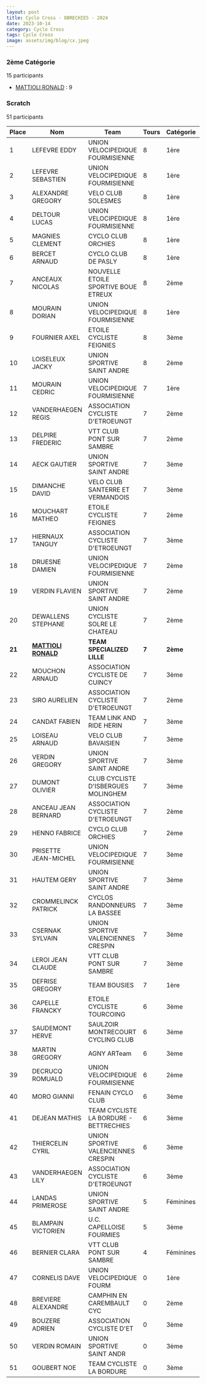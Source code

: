```yaml
---
layout: post
title: Cyclo Cross - OBRECHIES - 2024
date: 2023-10-14
category: Cyclo Cross
tags: Cyclo Cross
image: assets/img/blog/cx.jpeg
---
```


### 2ème Catégorie
15 participants
- [MATTIOLI RONALD](https://teamspecializedlille.github.io/works/mattiolironald) : 9

### Scratch
51 participants

| Place | Nom | Team | Tours | Catégorie | Temps |
|---|---|---|---|---|---|
| 1 | LEFEVRE EDDY | UNION VELOCIPEDIQUE FOURMISIENNE | 8 | 1ère | 0:47:23 | 
| 2 | LEFEVRE SEBASTIEN | UNION VELOCIPEDIQUE FOURMISIENNE | 8 | 1ère | 0:47:41 | 
| 3 | ALEXANDRE GREGORY | VELO CLUB SOLESMES | 8 | 1ère | 0:49:40 | 
| 4 | DELTOUR LUCAS | UNION VELOCIPEDIQUE FOURMISIENNE | 8 | 1ère | 0:50:25 | 
| 5 | MAGNIES CLEMENT | CYCLO CLUB ORCHIES | 8 | 1ère | 0:50:57 | 
| 6 | BERCET ARNAUD | CYCLO CLUB DE PASLY | 8 | 1ère | 0:52:0 | 
| 7 | ANCEAUX NICOLAS | NOUVELLE ETOILE SPORTIVE BOUE ETREUX | 8 | 2ème | 0:52:14 | 
| 8 | MOURAIN DORIAN | UNION VELOCIPEDIQUE FOURMISIENNE | 8 | 1ère | 0:52:30 | 
| 9 | FOURNIER AXEL | ETOILE CYCLISTE FEIGNIES | 8 | 3ème | 0:53:15 | 
| 10 | LOISELEUX JACKY | UNION SPORTIVE SAINT ANDRE | 8 | 2ème | 0:53:17 | 
| 11 | MOURAIN CEDRIC | UNION VELOCIPEDIQUE FOURMISIENNE | 7 | 1ère | 0:47:27 | 
| 12 | VANDERHAEGEN REGIS | ASSOCIATION CYCLISTE D'ETROEUNGT | 7 | 2ème | 0:47:40 | 
| 13 | DELPIRE FREDERIC | VTT  CLUB PONT SUR SAMBRE | 7 | 2ème | 0:48:0 | 
| 14 | AECK GAUTIER | UNION SPORTIVE SAINT ANDRE | 7 | 3ème | 0:48:0 | 
| 15 | DIMANCHE DAVID | VELO CLUB SANTERRE ET VERMANDOIS | 7 | 3ème | 0:48:14 | 
| 16 | MOUCHART MATHEO | ETOILE CYCLISTE FEIGNIES | 7 | 2ème | 0:48:19 | 
| 17 | HIERNAUX TANGUY | ASSOCIATION CYCLISTE D'ETROEUNGT | 7 | 3ème | 0:49:12 | 
| 18 | DRUESNE DAMIEN | UNION VELOCIPEDIQUE FOURMISIENNE | 7 | 2ème | 0:49:43 | 
| 19 | VERDIN FLAVIEN | UNION SPORTIVE SAINT ANDRE | 7 | 2ème | 0:49:47 | 
| 20 | DEWALLENS STEPHANE | UNION CYCLISTE SOLRE LE CHATEAU | 7 | 2ème | 0:50:5 | 
| **21** | **[MATTIOLI RONALD](https://teamspecializedlille.github.io/works/mattiolironald)** | **TEAM SPECIALIZED LILLE** | **7** | **2ème** | **0:50:17** | 
| 22 | MOUCHON ARNAUD | ASSOCIATION CYCLISTE DE CUINCY | 7 | 3ème | 0:50:22 | 
| 23 | SIRO AURELIEN | ASSOCIATION CYCLISTE D'ETROEUNGT | 7 | 2ème | 0:50:27 | 
| 24 | CANDAT FABIEN | TEAM LINK AND RIDE HERIN | 7 | 3ème | 0:50:31 | 
| 25 | LOISEAU ARNAUD | VELO CLUB BAVAISIEN | 7 | 3ème | 0:50:34 | 
| 26 | VERDIN GREGORY | UNION SPORTIVE SAINT ANDRE | 7 | 3ème | 0:50:38 | 
| 27 | DUMONT OLIVIER | CLUB CYCLISTE D'ISBERGUES MOLINGHEM | 7 | 3ème | 0:51:18 | 
| 28 | ANCEAU JEAN BERNARD | ASSOCIATION CYCLISTE D'ETROEUNGT | 7 | 2ème | 0:51:37 | 
| 29 | HENNO FABRICE | CYCLO CLUB ORCHIES | 7 | 2ème | 0:51:46 | 
| 30 | PRISETTE JEAN-MICHEL | UNION VELOCIPEDIQUE FOURMISIENNE | 7 | 3ème | 0:52:9 | 
| 31 | HAUTEM GERY | UNION SPORTIVE SAINT ANDRE | 7 | 3ème | 0:52:58 | 
| 32 | CROMMELINCK PATRICK | CYCLOS RANDONNEURS LA BASSEE | 7 | 3ème | 0:53:50 | 
| 33 | CSERNAK SYLVAIN | UNION SPORTIVE VALENCIENNES CRESPIN | 7 | 3ème | 0:54:29 | 
| 34 | LEROI JEAN CLAUDE | VTT  CLUB PONT SUR SAMBRE | 7 | 3ème | 0:55:22 | 
| 35 | DEFRISE GREGORY | TEAM BOUSIES | 7 | 1ère | 0:55:24 | 
| 36 | CAPELLE FRANCKY | ETOILE CYCLISTE TOURCOING | 6 | 3ème | 0:47:45 | 
| 37 | SAUDEMONT HERVE | SAULZOIR MONTRECOURT CYCLING CLUB | 6 | 3ème | 0:48:0 | 
| 38 | MARTIN GREGORY | AGNY ARTeam | 6 | 3ème | 0:48:9 | 
| 39 | DECRUCQ ROMUALD | UNION VELOCIPEDIQUE FOURMISIENNE | 6 | 2ème | 0:48:18 | 
| 40 | MORO GIANNI | FENAIN CYCLO CLUB | 6 | 3ème | 0:48:58 | 
| 41 | DEJEAN MATHIS | TEAM CYCLISTE LA BORDURE - BETTRECHIES | 6 | 3ème | 0:52:22 | 
| 42 | THIERCELIN CYRIL | UNION SPORTIVE VALENCIENNES CRESPIN | 6 | 3ème | 0:53:50 | 
| 43 | VANDERHAEGEN LILY | ASSOCIATION CYCLISTE D'ETROEUNGT | 6 | 3ème | 0:56:11 | 
| 44 | LANDAS PRIMEROSE | UNION SPORTIVE SAINT ANDRE | 5 | Féminines | 0:41:19 | 
| 45 | BLAMPAIN VICTORIEN | U.C. CAPELLOISE FOURMIES | 5 | 3ème | 0:50:38 | 
| 46 | BERNIER CLARA | VTT  CLUB PONT SUR SAMBRE | 4 | Féminines | 0:44:33 | 
| 47 | CORNELIS DAVE | UNION VELOCIPEDIQUE FOURM | 0 | 1ère | 0:38:53 | 
| 48 | BREVIERE ALEXANDRE | CAMPHIN EN CAREMBAULT CYC | 0 | 2ème | 0:38:53 | 
| 49 | BOUZERE ADRIEN | ASSOCIATION CYCLISTE D'ET | 0 | 3ème | 0:38:53 | 
| 50 | VERDIN ROMAIN | UNION SPORTIVE SAINT ANDR | 0 | 3ème | 0:38:53 | 
| 51 | GOUBERT NOE | TEAM CYCLISTE LA BORDURE | 0 | 3ème | 0:38:53 | 
